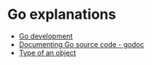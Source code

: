 # Go explanations

- [Go development](Go_Development.md)
- [Documenting Go source code - godoc](Go_Doc.md)
- [Type of an object](typeof.md)
